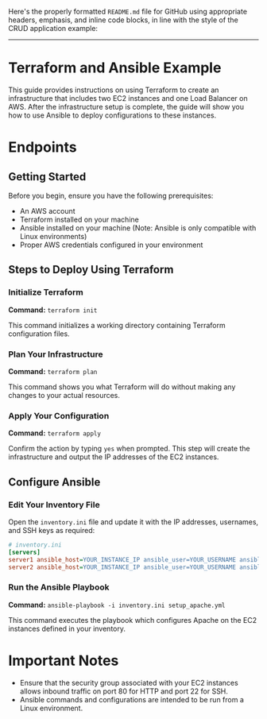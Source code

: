 Here's the properly formatted `README.md` file for GitHub using appropriate headers, emphasis, and inline code blocks, in line with the style of the CRUD application example:

---

# Terraform and Ansible Example

This guide provides instructions on using Terraform to create an infrastructure that includes two EC2 instances and one Load Balancer on AWS. After the infrastructure setup is complete, the guide will show you how to use Ansible to deploy configurations to these instances.

# Endpoints

## Getting Started

Before you begin, ensure you have the following prerequisites:

- An AWS account
- Terraform installed on your machine
- Ansible installed on your machine (Note: Ansible is only compatible with Linux environments)
- Proper AWS credentials configured in your environment

## Steps to Deploy Using Terraform

### Initialize Terraform

**Command:** `terraform init`

This command initializes a working directory containing Terraform configuration files.

### Plan Your Infrastructure

**Command:** `terraform plan`

This command shows you what Terraform will do without making any changes to your actual resources.

### Apply Your Configuration

**Command:** `terraform apply`

Confirm the action by typing `yes` when prompted. This step will create the infrastructure and output the IP addresses of the EC2 instances.

## Configure Ansible

### Edit Your Inventory File

Open the `inventory.ini` file and update it with the IP addresses, usernames, and SSH keys as required:

```ini
# inventory.ini
[servers]
server1 ansible_host=YOUR_INSTANCE_IP ansible_user=YOUR_USERNAME ansible_ssh_private_key_file=YOUR_PRIVATE_KEY_PATH
server2 ansible_host=YOUR_INSTANCE_IP ansible_user=YOUR_USERNAME ansible_ssh_private_key_file=YOUR_PRIVATE_KEY_PATH
```

### Run the Ansible Playbook

**Command:** `ansible-playbook -i inventory.ini setup_apache.yml`

This command executes the playbook which configures Apache on the EC2 instances defined in your inventory.

# Important Notes

- Ensure that the security group associated with your EC2 instances allows inbound traffic on port 80 for HTTP and port 22 for SSH.
- Ansible commands and configurations are intended to be run from a Linux environment.

